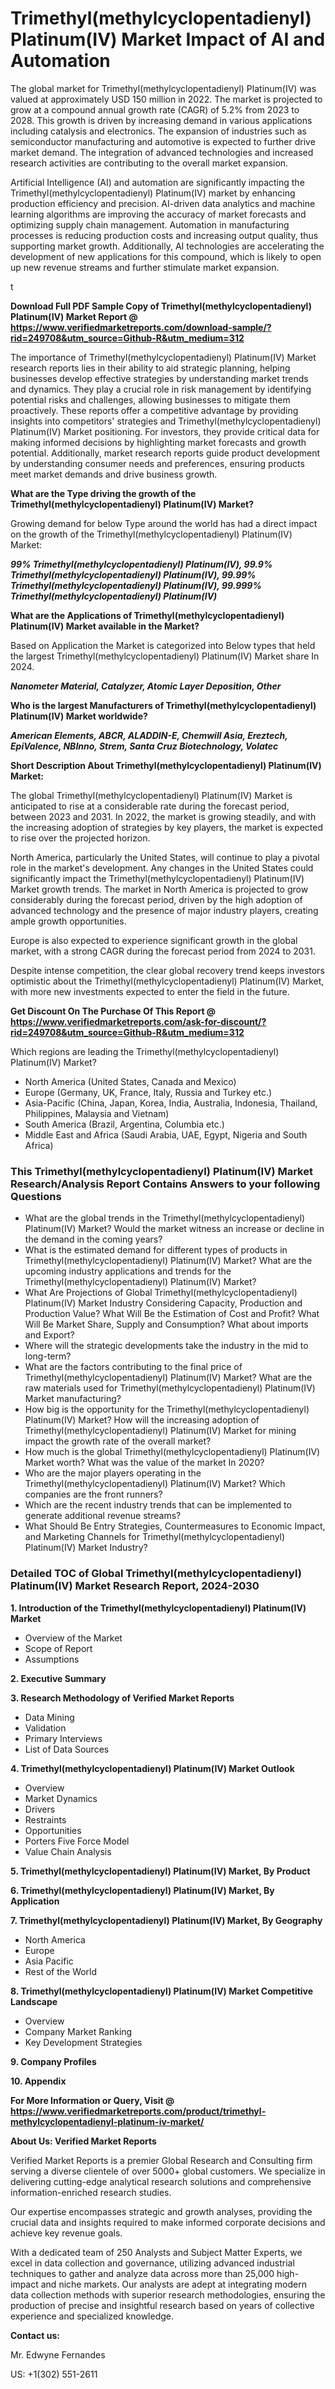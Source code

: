 <meta name="title" content="Global Trimethyl(methylcyclopentadienyl) Platinum(IV) Market Impact of AI and Automation"><meta name="description" content="The global market for Trimethyl(methylcyclopentadienyl) Platinum(IV) was valued at approximately USD 150 million in 2022. The market is projected to grow at a compound"><meta name="title" content="Trimethyl(methylcyclopentadienyl) Platinum(IV) Market Size, Share, Scope, Trends, Growth, Opportunities, Analysis, Forecast"><h1>Trimethyl(methylcyclopentadienyl) Platinum(IV) Market Impact of AI and Automation</h1><p>The global market for Trimethyl(methylcyclopentadienyl) Platinum(IV) was valued at approximately USD 150 million in 2022. The market is projected to grow at a compound annual growth rate (CAGR) of 5.2% from 2023 to 2028. This growth is driven by increasing demand in various applications including catalysis and electronics. The expansion of industries such as semiconductor manufacturing and automotive is expected to further drive market demand. The integration of advanced technologies and increased research activities are contributing to the overall market expansion.</p><p>Artificial Intelligence (AI) and automation are significantly impacting the Trimethyl(methylcyclopentadienyl) Platinum(IV) market by enhancing production efficiency and precision. AI-driven data analytics and machine learning algorithms are improving the accuracy of market forecasts and optimizing supply chain management. Automation in manufacturing processes is reducing production costs and increasing output quality, thus supporting market growth. Additionally, AI technologies are accelerating the development of new applications for this compound, which is likely to open up new revenue streams and further stimulate market expansion.</p>t</p><p id="" class=""><strong>Download Full PDF Sample Copy of Trimethyl(methylcyclopentadienyl) Platinum(IV) Market Report @ <a href="https://www.verifiedmarketreports.com/download-sample/?rid=249708&utm_source=Github-R&utm_medium=312" target="_blank">https://www.verifiedmarketreports.com/download-sample/?rid=249708&utm_source=Github-R&utm_medium=312</a></strong></p><p>The importance of&nbsp;Trimethyl(methylcyclopentadienyl) Platinum(IV) Market research reports lies in their ability to aid strategic planning, helping businesses develop effective strategies by understanding market trends and dynamics. They play a crucial role in risk management by identifying potential risks and challenges, allowing businesses to mitigate them proactively. These reports offer a competitive advantage by providing insights into competitors' strategies and Trimethyl(methylcyclopentadienyl) Platinum(IV) Market positioning. For investors, they provide critical data for making informed decisions by highlighting market forecasts and growth potential. Additionally, market research reports guide product development by understanding consumer needs and preferences, ensuring products meet market demands and drive business growth.</p><p><strong>What are the&nbsp;Type driving the growth of the Trimethyl(methylcyclopentadienyl) Platinum(IV) Market?</strong></p><p id="" class="">Growing demand for below Type around the world has had a direct impact on the growth of the Trimethyl(methylcyclopentadienyl) Platinum(IV) Market:</p><em><strong>99% Trimethyl(methylcyclopentadienyl) Platinum(IV), 99.9% Trimethyl(methylcyclopentadienyl) Platinum(IV), 99.99% Trimethyl(methylcyclopentadienyl) Platinum(IV), 99.999% Trimethyl(methylcyclopentadienyl) Platinum(IV)</strong></em></p><strong>What are the&nbsp;Applications&nbsp;of Trimethyl(methylcyclopentadienyl) Platinum(IV) Market available in the Market?</strong></p><p id="" class="">Based on Application the Market is categorized into Below types that held the largest Trimethyl(methylcyclopentadienyl) Platinum(IV) Market share In 2024.</p><em><strong>Nanometer Material, Catalyzer, Atomic Layer Deposition, Other</strong></em></p><strong>Who is the largest Manufacturers of Trimethyl(methylcyclopentadienyl) Platinum(IV) Market worldwide?</strong></p><p><em><strong>American Elements, ABCR, ALADDIN-E, Chemwill Asia, Ereztech, EpiValence, NBInno, Strem, Santa Cruz Biotechnology, Volatec</strong></em></p><p id="" class=""><strong>Short Description About Trimethyl(methylcyclopentadienyl) Platinum(IV) Market:</strong></p><p>The global Trimethyl(methylcyclopentadienyl) Platinum(IV) Market is anticipated to rise at a considerable rate during the forecast period, between 2023 and 2031. In 2022, the market is growing steadily, and with the increasing adoption of strategies by key players, the market is expected to rise over the projected horizon.</p><p>North America, particularly the United States, will continue to play a pivotal role in the market's development. Any changes in the United States could significantly impact the Trimethyl(methylcyclopentadienyl) Platinum(IV) Market growth trends. The market in North America is projected to grow considerably during the forecast period, driven by the high adoption of advanced technology and the presence of major industry players, creating ample growth opportunities.</p><p>Europe is also expected to experience significant growth in the global market, with a strong CAGR during the forecast period from 2024 to 2031.</p><p>Despite intense competition, the clear global recovery trend keeps investors optimistic about the Trimethyl(methylcyclopentadienyl) Platinum(IV) Market, with more new investments expected to enter the field in the future.</p><p id="" class=""><strong>Get Discount On The Purchase Of This Report @ <a href="https://www.verifiedmarketreports.com/ask-for-discount/?rid=249708&utm_source=Github-R&utm_medium=312" target="_blank">https://www.verifiedmarketreports.com/ask-for-discount/?rid=249708&utm_source=Github-R&utm_medium=312</a></strong></p>Which regions are leading the Trimethyl(methylcyclopentadienyl) Platinum(IV) Market?</p><ul><li>North America (United States, Canada and Mexico)</li><li>Europe (Germany, UK, France, Italy, Russia and Turkey etc.)</li><li>Asia-Pacific (China, Japan, Korea, India, Australia, Indonesia, Thailand, Philippines, Malaysia and Vietnam)</li><li>South America (Brazil, Argentina, Columbia etc.)</li><li>Middle East and Africa (Saudi Arabia, UAE, Egypt, Nigeria and South Africa)</li></ul><h3 id="" class="">This Trimethyl(methylcyclopentadienyl) Platinum(IV) Market Research/Analysis Report Contains Answers to your following Questions</h3><ul><li>What are the global trends in the Trimethyl(methylcyclopentadienyl) Platinum(IV) Market? Would the market witness an increase or decline in the demand in the coming years?</li><li>What is the estimated demand for different types of products in Trimethyl(methylcyclopentadienyl) Platinum(IV) Market? What are the upcoming industry applications and trends for the Trimethyl(methylcyclopentadienyl) Platinum(IV) Market?</li><li>What Are Projections of Global Trimethyl(methylcyclopentadienyl) Platinum(IV) Market Industry Considering Capacity, Production and Production Value? What Will Be the Estimation of Cost and Profit? What Will Be Market Share, Supply and Consumption? What about imports and Export?</li><li>Where will the strategic developments take the industry in the mid to long-term?</li><li>What are the factors contributing to the final price of Trimethyl(methylcyclopentadienyl) Platinum(IV) Market? What are the raw materials used for Trimethyl(methylcyclopentadienyl) Platinum(IV) Market manufacturing?</li><li>How big is the opportunity for the Trimethyl(methylcyclopentadienyl) Platinum(IV) Market? How will the increasing adoption of Trimethyl(methylcyclopentadienyl) Platinum(IV) Market for mining impact the growth rate of the overall market?</li><li>How much is the global Trimethyl(methylcyclopentadienyl) Platinum(IV) Market worth? What was the value of the market In 2020?</li><li>Who are the major players operating in the Trimethyl(methylcyclopentadienyl) Platinum(IV) Market? Which companies are the front runners?</li><li>Which are the recent industry trends that can be implemented to generate additional revenue streams?</li><li>What Should Be Entry Strategies, Countermeasures to Economic Impact, and Marketing Channels for Trimethyl(methylcyclopentadienyl) Platinum(IV) Market Industry?</li></ul><h3 id="" class="">Detailed TOC of Global Trimethyl(methylcyclopentadienyl) Platinum(IV) Market Research Report, 2024-2030</h3><p id="" class=""><strong>1. Introduction of the Trimethyl(methylcyclopentadienyl) Platinum(IV) Market</strong></p><ul><li>Overview of the Market</li><li>Scope of Report</li><li>Assumptions</li></ul><p id="" class=""><strong>2. Executive Summary</strong></p><p id="" class=""><strong>3. Research Methodology of Verified Market Reports</strong></p><ul><li>Data Mining</li><li>Validation</li><li>Primary Interviews</li><li>List of Data Sources</li></ul><p id="" class=""><strong>4. Trimethyl(methylcyclopentadienyl) Platinum(IV) Market Outlook</strong></p><ul><li>Overview</li><li>Market Dynamics</li><li>Drivers</li><li>Restraints</li><li>Opportunities</li><li>Porters Five Force Model</li><li>Value Chain Analysis</li></ul><p id="" class=""><strong>5. Trimethyl(methylcyclopentadienyl) Platinum(IV) Market, By Product</strong></p><p id="" class=""><strong>6. Trimethyl(methylcyclopentadienyl) Platinum(IV) Market, By Application</strong></p><p id="" class=""><strong>7. Trimethyl(methylcyclopentadienyl) Platinum(IV) Market, By Geography</strong></p><ul><li>North America</li><li>Europe</li><li>Asia Pacific</li><li>Rest of the World</li></ul><p id="" class=""><strong>8. Trimethyl(methylcyclopentadienyl) Platinum(IV) Market Competitive Landscape</strong></p><ul><li>Overview</li><li>Company Market Ranking</li><li>Key Development Strategies</li></ul><p id="" class=""><strong>9. Company Profiles</strong></p><p id="" class=""><strong>10. Appendix</strong></p><p id="" class=""><strong>For More Information or Query, Visit @ <a href="https://www.verifiedmarketreports.com/product/trimethyl-methylcyclopentadienyl-platinum-iv-market/" target="_blank">https://www.verifiedmarketreports.com/product/trimethyl-methylcyclopentadienyl-platinum-iv-market/</a></strong></p><p id="" class=""><strong>About Us: Verified Market Reports</strong></p><p id="" class="">Verified Market Reports is a premier Global Research and Consulting firm serving a diverse clientele of over 5000+ global customers. We specialize in delivering cutting-edge analytical research solutions and comprehensive information-enriched research studies.</p><p id="" class="">Our expertise encompasses strategic and growth analyses, providing the crucial data and insights required to make informed corporate decisions and achieve key revenue goals.</p><p id="" class="">With a dedicated team of 250 Analysts and Subject Matter Experts, we excel in data collection and governance, utilizing advanced industrial techniques to gather and analyze data across more than 25,000 high-impact and niche markets. Our analysts are adept at integrating modern data collection methods with superior research methodologies, ensuring the production of precise and insightful research based on years of collective experience and specialized knowledge.</p><p id="" class=""><strong>Contact us:</strong></p><p id="" class="">Mr. Edwyne Fernandes</p><p id="" class="">US: +1(302) 551-2611</p>